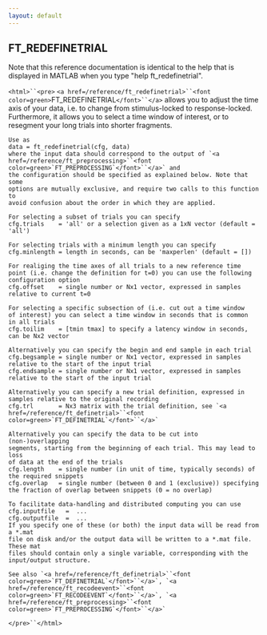 ```yaml
---
layout: default
---
```


##  FT_REDEFINETRIAL

Note that this reference documentation is identical to the help that is displayed in MATLAB when you type "help ft_redefinetrial".

`<html>``<pre>`
    `<a href=/reference/ft_redefinetrial>``<font color=green>`FT_REDEFINETRIAL`</font>``</a>` allows you to adjust the time axis of your data, i.e. to
    change from stimulus-locked to response-locked. Furthermore, it allows
    you to select a time window of interest, or to resegment your long trials
    into shorter fragments.
 
    Use as
    data = ft_redefinetrial(cfg, data)
    where the input data should correspond to the output of `<a href=/reference/ft_preprocessing>``<font color=green>`FT_PREPROCESSING`</font>``</a>` and
    the configuration should be specified as explained below. Note that some
    options are mutually exclusive, and require two calls to this function to
    avoid confusion about the order in which they are applied.
 
    For selecting a subset of trials you can specify
    cfg.trials    = 'all' or a selection given as a 1xN vector (default = 'all')
 
    For selecting trials with a minimum length you can specify
    cfg.minlength = length in seconds, can be 'maxperlen' (default = [])
 
    For realiging the time axes of all trials to a new reference time
    point (i.e. change the definition for t=0) you can use the following
    configuration option
    cfg.offset    = single number or Nx1 vector, expressed in samples relative to current t=0
 
    For selecting a specific subsection of (i.e. cut out a time window
    of interest) you can select a time window in seconds that is common
    in all trials
    cfg.toilim    = [tmin tmax] to specify a latency window in seconds, can be Nx2 vector
 
    Alternatively you can specify the begin and end sample in each trial
    cfg.begsample = single number or Nx1 vector, expressed in samples relative to the start of the input trial
    cfg.endsample = single number or Nx1 vector, expressed in samples relative to the start of the input trial
 
    Alternatively you can specify a new trial definition, expressed in
    samples relative to the original recording
    cfg.trl       = Nx3 matrix with the trial definition, see `<a href=/reference/ft_definetrial>``<font color=green>`FT_DEFINETRIAL`</font>``</a>`
 
    Alternatively you can specify the data to be cut into (non-)overlapping
    segments, starting from the beginning of each trial. This may lead to loss
    of data at the end of the trials
    cfg.length    = single number (in unit of time, typically seconds) of the required snippets
    cfg.overlap   = single number (between 0 and 1 (exclusive)) specifying the fraction of overlap between snippets (0 = no overlap)
 
    To facilitate data-handling and distributed computing you can use
    cfg.inputfile   =  ...
    cfg.outputfile  =  ...
    If you specify one of these (or both) the input data will be read from a *.mat
    file on disk and/or the output data will be written to a *.mat file. These mat
    files should contain only a single variable, corresponding with the
    input/output structure.
 
    See also `<a href=/reference/ft_definetrial>``<font color=green>`FT_DEFINETRIAL`</font>``</a>`, `<a href=/reference/ft_recodeevent>``<font color=green>`FT_RECODEEVENT`</font>``</a>`, `<a href=/reference/ft_preprocessing>``<font color=green>`FT_PREPROCESSING`</font>``</a>`
`</pre>``</html>`

